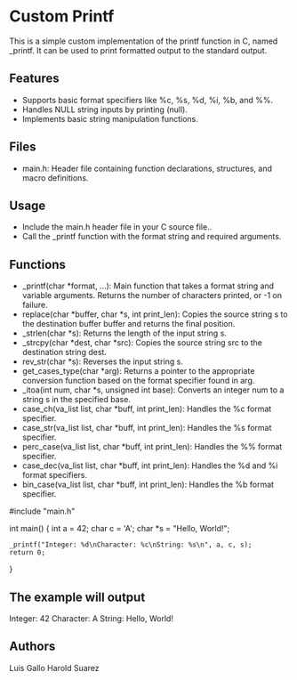 <h1> Custom Printf </h1>

<p> This is a simple custom implementation of the printf function in C, named _printf. It can be used to print formatted output to the standard output. </p>

<h2> Features </h2>
<ul>
<li>Supports basic format specifiers like %c, %s, %d, %i, %b, and %%.</li>
<li>Handles NULL string inputs by printing (null).</li>
<li>Implements basic string manipulation functions.</li>
</ul>

<h2> Files </h2>
<ul>
<li>main.h: Header file containing function declarations, structures, and macro definitions.</li>
</ul>

<h2> Usage </h2>
<ul>
<li>Include the main.h header file in your C source file..</li>
<li>Call the _printf function with the format string and required arguments.</li>
</ul>

<h2> Functions </h2>
<ul>
<li>_printf(char *format, ...): Main function that takes a format string and variable arguments. Returns the number of characters printed, or -1 on failure.</li>
<li>replace(char *buffer, char *s, int print_len): Copies the source string s to the destination buffer buffer and returns the final position.</li>
<li>_strlen(char *s): Returns the length of the input string s.</li>
<li>_strcpy(char *dest, char *src): Copies the source string src to the destination string dest.</li>
<li>rev_str(char *s): Reverses the input string s. </li>
<li>get_cases_type(char *arg): Returns a pointer to the appropriate conversion function based on the format specifier found in arg.</li>
<li>_itoa(int num, char *s, unsigned int base): Converts an integer num to a string s in the specified base. </li>
<li>case_ch(va_list list, char *buff, int print_len): Handles the %c format specifier.</li>
<li>case_str(va_list list, char *buff, int print_len): Handles the %s format specifier.</li>
<li>perc_case(va_list list, char *buff, int print_len): Handles the %% format specifier.</li>
<li>case_dec(va_list list, char *buff, int print_len): Handles the %d and %i format specifiers.</li>
<li>bin_case(va_list list, char *buff, int print_len): Handles the %b format specifier.</li>
</ul>

#include "main.h"

int main() {
    int a = 42;
    char c = 'A';
    char *s = "Hello, World!";

    _printf("Integer: %d\nCharacter: %c\nString: %s\n", a, c, s);
    return 0;
}



<h2> The example will output </h2>
Integer: 42
Character: A
String: Hello, World!


<h2> Authors </h2>

Luis Gallo <lgallogomez>
Harold Suarez <HaroldS10>